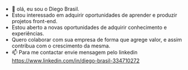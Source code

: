 - 👋 olá, eu sou o Diego Brasil.
-  Estou interessado em adquirir oportunidades de aprender e produzir projetos front-end.
-  Estou aberto a novas oportunidades de adquirir conhecimento e experiências. 
-  Quero colaborar com sua empresa de forma que agrege valor, e assim contribua com o crescimento da mesma.
- 📫 Para me contactar envie mensagem pelo linkedin https://www.linkedin.com/in/diego-brasil-334710272

<!---
Diego-Brasil/Diego-Brasil is a ✨ special ✨ repository because its `README.md` (this file) appears on your GitHub profile.
You can click the Preview link to take a look at your changes.
--->
